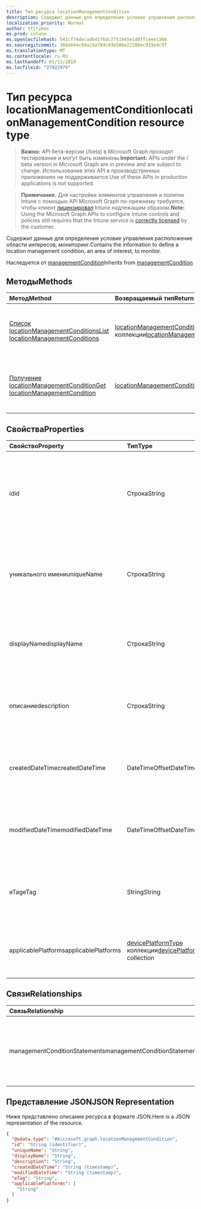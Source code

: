```yaml
---
title: Тип ресурса locationManagementCondition
description: Содержит данные для определения условие управления расположение области интересов, мониторинг.
localization_priority: Normal
author: tfitzmac
ms.prod: intune
ms.openlocfilehash: 541cf74decad641f6dc7751945e1d0ffceee1366
ms.sourcegitcommit: 36be044c89a19af84c93e586e22200ec919e4c9f
ms.translationtype: MT
ms.contentlocale: ru-RU
ms.lasthandoff: 01/12/2019
ms.locfileid: "27922979"
---
```

# <a name="locationmanagementcondition-resource-type"></a><span data-ttu-id="02275-103">Тип ресурса locationManagementCondition</span><span class="sxs-lookup"><span data-stu-id="02275-103">locationManagementCondition resource type</span></span>

> <span data-ttu-id="02275-104">**Важно:** API бета-версии (/beta) в Microsoft Graph проходят тестирование и могут быть изменены.</span><span class="sxs-lookup"><span data-stu-id="02275-104">**Important:** APIs under the / beta version in Microsoft Graph are in preview and are subject to change.</span></span> <span data-ttu-id="02275-105">Использование этих API в производственных приложениях не поддерживается.</span><span class="sxs-lookup"><span data-stu-id="02275-105">Use of these APIs in production applications is not supported.</span></span>

> <span data-ttu-id="02275-106">**Примечание.** Для настройки элементов управления и политик Intune с помощью API Microsoft Graph по-прежнему требуется, чтобы клиент [лицензировал](https://go.microsoft.com/fwlink/?linkid=839381) Intune надлежащим образом.</span><span class="sxs-lookup"><span data-stu-id="02275-106">**Note:** Using the Microsoft Graph APIs to configure Intune controls and policies still requires that the Intune service is [correctly licensed](https://go.microsoft.com/fwlink/?linkid=839381) by the customer.</span></span>

<span data-ttu-id="02275-107">Содержит данные для определения условие управления расположение области интересов, мониторинг.</span><span class="sxs-lookup"><span data-stu-id="02275-107">Contains the information to define a location management condition, an area of interest, to monitor.</span></span>

<span data-ttu-id="02275-108">Наследуется от [managementCondition](../resources/intune-fencing-managementcondition.md)</span><span class="sxs-lookup"><span data-stu-id="02275-108">Inherits from [managementCondition](../resources/intune-fencing-managementcondition.md)</span></span>

## <a name="methods"></a><span data-ttu-id="02275-109">Методы</span><span class="sxs-lookup"><span data-stu-id="02275-109">Methods</span></span>
|<span data-ttu-id="02275-110">Метод</span><span class="sxs-lookup"><span data-stu-id="02275-110">Method</span></span>|<span data-ttu-id="02275-111">Возвращаемый тип</span><span class="sxs-lookup"><span data-stu-id="02275-111">Return Type</span></span>|<span data-ttu-id="02275-112">Описание</span><span class="sxs-lookup"><span data-stu-id="02275-112">Description</span></span>|
|:---|:---|:---|
|[<span data-ttu-id="02275-113">Список locationManagementConditions</span><span class="sxs-lookup"><span data-stu-id="02275-113">List locationManagementConditions</span></span>](../api/intune-fencing-locationmanagementcondition-list.md)|<span data-ttu-id="02275-114">[locationManagementCondition](../resources/intune-fencing-locationmanagementcondition.md) коллекции</span><span class="sxs-lookup"><span data-stu-id="02275-114">[locationManagementCondition](../resources/intune-fencing-locationmanagementcondition.md) collection</span></span>|<span data-ttu-id="02275-115">Свойства списка и связей объектов [locationManagementCondition](../resources/intune-fencing-locationmanagementcondition.md) .</span><span class="sxs-lookup"><span data-stu-id="02275-115">List properties and relationships of the [locationManagementCondition](../resources/intune-fencing-locationmanagementcondition.md) objects.</span></span>|
|[<span data-ttu-id="02275-116">Получение locationManagementCondition</span><span class="sxs-lookup"><span data-stu-id="02275-116">Get locationManagementCondition</span></span>](../api/intune-fencing-locationmanagementcondition-get.md)|[<span data-ttu-id="02275-117">locationManagementCondition</span><span class="sxs-lookup"><span data-stu-id="02275-117">locationManagementCondition</span></span>](../resources/intune-fencing-locationmanagementcondition.md)|<span data-ttu-id="02275-118">Чтение свойства и связи объекта [locationManagementCondition](../resources/intune-fencing-locationmanagementcondition.md) .</span><span class="sxs-lookup"><span data-stu-id="02275-118">Read properties and relationships of the [locationManagementCondition](../resources/intune-fencing-locationmanagementcondition.md) object.</span></span>|

## <a name="properties"></a><span data-ttu-id="02275-119">Свойства</span><span class="sxs-lookup"><span data-stu-id="02275-119">Properties</span></span>
|<span data-ttu-id="02275-120">Свойство</span><span class="sxs-lookup"><span data-stu-id="02275-120">Property</span></span>|<span data-ttu-id="02275-121">Тип</span><span class="sxs-lookup"><span data-stu-id="02275-121">Type</span></span>|<span data-ttu-id="02275-122">Описание</span><span class="sxs-lookup"><span data-stu-id="02275-122">Description</span></span>|
|:---|:---|:---|
|<span data-ttu-id="02275-123">id</span><span class="sxs-lookup"><span data-stu-id="02275-123">id</span></span>|<span data-ttu-id="02275-124">Строка</span><span class="sxs-lookup"><span data-stu-id="02275-124">String</span></span>|<span data-ttu-id="02275-125">Уникальный идентификатор для управления условия.</span><span class="sxs-lookup"><span data-stu-id="02275-125">Unique identifier for the management condition.</span></span> <span data-ttu-id="02275-126">Значение, назначенное при создании создаваемый системой.</span><span class="sxs-lookup"><span data-stu-id="02275-126">System generated value assigned when created.</span></span> <span data-ttu-id="02275-127">Наследуется от [managementCondition](../resources/intune-fencing-managementcondition.md)</span><span class="sxs-lookup"><span data-stu-id="02275-127">Inherited from [managementCondition](../resources/intune-fencing-managementcondition.md)</span></span>|
|<span data-ttu-id="02275-128">уникального имени</span><span class="sxs-lookup"><span data-stu-id="02275-128">uniqueName</span></span>|<span data-ttu-id="02275-129">Строка</span><span class="sxs-lookup"><span data-stu-id="02275-129">String</span></span>|<span data-ttu-id="02275-130">Уникальное имя для управления условия.</span><span class="sxs-lookup"><span data-stu-id="02275-130">Unique name for the management condition.</span></span> <span data-ttu-id="02275-131">Используется в выражениях условие управления.</span><span class="sxs-lookup"><span data-stu-id="02275-131">Used in management condition expressions.</span></span> <span data-ttu-id="02275-132">Наследуется от [managementCondition](../resources/intune-fencing-managementcondition.md)</span><span class="sxs-lookup"><span data-stu-id="02275-132">Inherited from [managementCondition](../resources/intune-fencing-managementcondition.md)</span></span>|
|<span data-ttu-id="02275-133">displayName</span><span class="sxs-lookup"><span data-stu-id="02275-133">displayName</span></span>|<span data-ttu-id="02275-134">Строка</span><span class="sxs-lookup"><span data-stu-id="02275-134">String</span></span>|<span data-ttu-id="02275-135">Имя условия управления определенные администратором.</span><span class="sxs-lookup"><span data-stu-id="02275-135">The admin defined name of the management condition.</span></span> <span data-ttu-id="02275-136">Наследуется от [managementCondition](../resources/intune-fencing-managementcondition.md)</span><span class="sxs-lookup"><span data-stu-id="02275-136">Inherited from [managementCondition](../resources/intune-fencing-managementcondition.md)</span></span>|
|<span data-ttu-id="02275-137">описание</span><span class="sxs-lookup"><span data-stu-id="02275-137">description</span></span>|<span data-ttu-id="02275-138">Строка</span><span class="sxs-lookup"><span data-stu-id="02275-138">String</span></span>|<span data-ttu-id="02275-139">Описание управления условия, определенные администратором.</span><span class="sxs-lookup"><span data-stu-id="02275-139">The admin defined description of the management condition.</span></span> <span data-ttu-id="02275-140">Наследуется от [managementCondition](../resources/intune-fencing-managementcondition.md)</span><span class="sxs-lookup"><span data-stu-id="02275-140">Inherited from [managementCondition](../resources/intune-fencing-managementcondition.md)</span></span>|
|<span data-ttu-id="02275-141">createdDateTime</span><span class="sxs-lookup"><span data-stu-id="02275-141">createdDateTime</span></span>|<span data-ttu-id="02275-142">DateTimeOffset</span><span class="sxs-lookup"><span data-stu-id="02275-142">DateTimeOffset</span></span>|<span data-ttu-id="02275-143">Время создания условие управления.</span><span class="sxs-lookup"><span data-stu-id="02275-143">The time the management condition was created.</span></span> <span data-ttu-id="02275-144">Создан со стороны службы.</span><span class="sxs-lookup"><span data-stu-id="02275-144">Generated service side.</span></span> <span data-ttu-id="02275-145">Наследуется от [managementCondition](../resources/intune-fencing-managementcondition.md)</span><span class="sxs-lookup"><span data-stu-id="02275-145">Inherited from [managementCondition](../resources/intune-fencing-managementcondition.md)</span></span>|
|<span data-ttu-id="02275-146">modifiedDateTime</span><span class="sxs-lookup"><span data-stu-id="02275-146">modifiedDateTime</span></span>|<span data-ttu-id="02275-147">DateTimeOffset</span><span class="sxs-lookup"><span data-stu-id="02275-147">DateTimeOffset</span></span>|<span data-ttu-id="02275-148">Время последнего изменения условие управления.</span><span class="sxs-lookup"><span data-stu-id="02275-148">The time the management condition was last modified.</span></span> <span data-ttu-id="02275-149">Обновление со стороны службы.</span><span class="sxs-lookup"><span data-stu-id="02275-149">Updated service side.</span></span> <span data-ttu-id="02275-150">Наследуется от [managementCondition](../resources/intune-fencing-managementcondition.md)</span><span class="sxs-lookup"><span data-stu-id="02275-150">Inherited from [managementCondition](../resources/intune-fencing-managementcondition.md)</span></span>|
|<span data-ttu-id="02275-151">eTag</span><span class="sxs-lookup"><span data-stu-id="02275-151">eTag</span></span>|<span data-ttu-id="02275-152">String</span><span class="sxs-lookup"><span data-stu-id="02275-152">String</span></span>|<span data-ttu-id="02275-153">ETag условие управления.</span><span class="sxs-lookup"><span data-stu-id="02275-153">ETag of the management condition.</span></span> <span data-ttu-id="02275-154">Обновление со стороны службы.</span><span class="sxs-lookup"><span data-stu-id="02275-154">Updated service side.</span></span> <span data-ttu-id="02275-155">Наследуется от [managementCondition](../resources/intune-fencing-managementcondition.md)</span><span class="sxs-lookup"><span data-stu-id="02275-155">Inherited from [managementCondition](../resources/intune-fencing-managementcondition.md)</span></span>|
|<span data-ttu-id="02275-156">applicablePlatforms</span><span class="sxs-lookup"><span data-stu-id="02275-156">applicablePlatforms</span></span>|<span data-ttu-id="02275-157">[devicePlatformType](../resources/intune-shared-deviceplatformtype.md) коллекции</span><span class="sxs-lookup"><span data-stu-id="02275-157">[devicePlatformType](../resources/intune-shared-deviceplatformtype.md) collection</span></span>|<span data-ttu-id="02275-158">Применимые платформ для этого условия управления.</span><span class="sxs-lookup"><span data-stu-id="02275-158">The applicable platforms for this management condition.</span></span> <span data-ttu-id="02275-159">Наследуется от [managementCondition](../resources/intune-fencing-managementcondition.md)</span><span class="sxs-lookup"><span data-stu-id="02275-159">Inherited from [managementCondition](../resources/intune-fencing-managementcondition.md)</span></span>|

## <a name="relationships"></a><span data-ttu-id="02275-160">Связи</span><span class="sxs-lookup"><span data-stu-id="02275-160">Relationships</span></span>
|<span data-ttu-id="02275-161">Связь</span><span class="sxs-lookup"><span data-stu-id="02275-161">Relationship</span></span>|<span data-ttu-id="02275-162">Тип</span><span class="sxs-lookup"><span data-stu-id="02275-162">Type</span></span>|<span data-ttu-id="02275-163">Описание</span><span class="sxs-lookup"><span data-stu-id="02275-163">Description</span></span>|
|:---|:---|:---|
|<span data-ttu-id="02275-164">managementConditionStatements</span><span class="sxs-lookup"><span data-stu-id="02275-164">managementConditionStatements</span></span>|<span data-ttu-id="02275-165">[managementConditionStatement](../resources/intune-fencing-managementconditionstatement.md) коллекции</span><span class="sxs-lookup"><span data-stu-id="02275-165">[managementConditionStatement](../resources/intune-fencing-managementconditionstatement.md) collection</span></span>|<span data-ttu-id="02275-166">Операторы условие управления, связанные с условием управления.</span><span class="sxs-lookup"><span data-stu-id="02275-166">The management condition statements associated to the management condition.</span></span> <span data-ttu-id="02275-167">Наследуется от [managementCondition](../resources/intune-fencing-managementcondition.md)</span><span class="sxs-lookup"><span data-stu-id="02275-167">Inherited from [managementCondition](../resources/intune-fencing-managementcondition.md)</span></span>|

## <a name="json-representation"></a><span data-ttu-id="02275-168">Представление JSON</span><span class="sxs-lookup"><span data-stu-id="02275-168">JSON Representation</span></span>
<span data-ttu-id="02275-169">Ниже представлено описание ресурса в формате JSON.</span><span class="sxs-lookup"><span data-stu-id="02275-169">Here is a JSON representation of the resource.</span></span>
<!-- {
  "blockType": "resource",
  "keyProperty": "id",
  "@odata.type": "microsoft.graph.locationManagementCondition"
}
-->
``` json
{
  "@odata.type": "#microsoft.graph.locationManagementCondition",
  "id": "String (identifier)",
  "uniqueName": "String",
  "displayName": "String",
  "description": "String",
  "createdDateTime": "String (timestamp)",
  "modifiedDateTime": "String (timestamp)",
  "eTag": "String",
  "applicablePlatforms": [
    "String"
  ]
}
```





